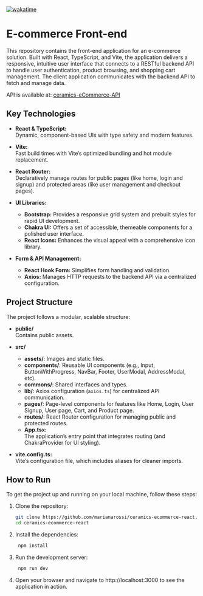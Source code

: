 [![wakatime](https://wakatime.com/badge/github/marianarossi/ceramics-ecommerce-react.svg)](https://wakatime.com/badge/github/marianarossi/ceramics-ecommerce-react)

# E-commerce Front-end

This repository contains the front-end application for an e-commerce solution. Built with React, TypeScript, and Vite, the application delivers a responsive, intuitive user interface that connects to a RESTful backend API to handle user authentication, product browsing, and shopping cart management. The client application communicates with the backend API to fetch and manage data. 

API is available at: [ceramics-eCommerce-API](https://github.com/marianarossi/ceramics-eCommerce-API)

## Key Technologies

- **React & TypeScript:**  
  Dynamic, component-based UIs with type safety and modern features.

- **Vite:**  
  Fast build times with Vite’s optimized bundling and hot module replacement.

- **React Router:**  
  Declaratively manage routes for public pages (like home, login and signup) and protected areas (like user management and checkout pages).

- **UI Libraries:**  
  - **Bootstrap:** Provides a responsive grid system and prebuilt styles for rapid UI development.
  - **Chakra UI:** Offers a set of accessible, themeable components for a polished user interface.
  - **React Icons:** Enhances the visual appeal with a comprehensive icon library.

- **Form & API Management:**  
  - **React Hook Form:** Simplifies form handling and validation.
  - **Axios:** Manages HTTP requests to the backend API via a centralized configuration.

## Project Structure

The project follows a modular, scalable structure:

- **public/**  
  Contains public assets.

- **src/**  
  - **assets/**: Images and static files.
  - **components/**: Reusable UI components (e.g., Input, ButtonWithProgress, NavBar, Footer, UserModal, AddressModal, etc).
  - **commons/**: Shared interfaces and types.
  - **lib/**: Axios configuration (`axios.ts`) for centralized API communication.
  - **pages/**: Page-level components for features like Home, Login, User Signup, User page, Cart, and Product page.
  - **routes/**: React Router configuration for managing public and protected routes.
  - **App.tsx:**  
  The application’s entry point that integrates routing (and ChakraProvider for UI styling).

- **vite.config.ts:**  
  Vite’s configuration file, which includes aliases for cleaner imports.

## How to Run

To get the project up and running on your local machine, follow these steps:

1. Clone the repository:
   ```bash
   git clone https://github.com/marianarossi/ceramics-ecommerce-react.git
   cd ceramics-ecommerce-react

2. Install the dependencies:
   ```bash
    npm install

3. Run the development server:
   ```bash
    npm run dev

4. Open your browser and navigate to http://localhost:3000 to see the application in action.
